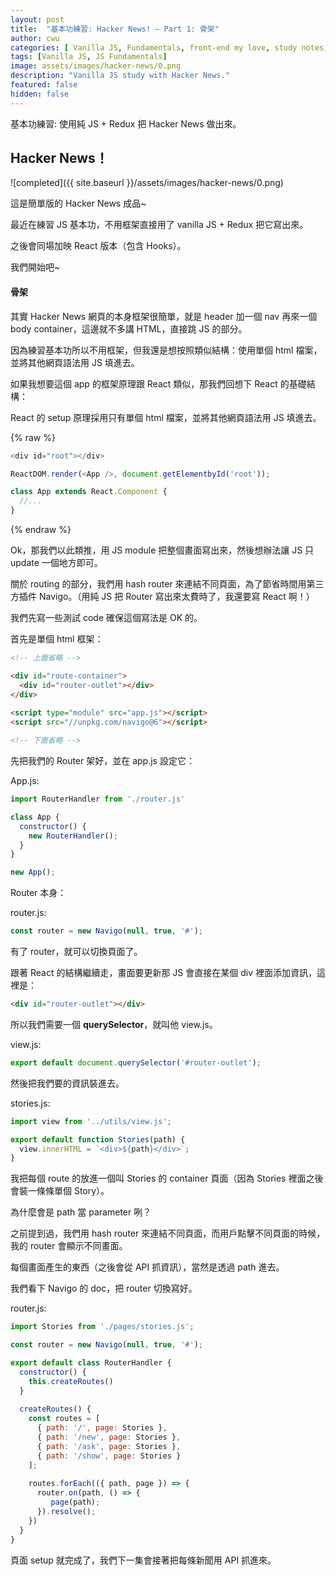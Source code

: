 ```yaml
---
layout: post
title:  "基本功練習: Hacker News! — Part 1: 骨架"
author: cwu
categories: [ Vanilla JS, Fundamentals, front-end my love, study notes, new framework! ]
tags: [Vanilla JS, JS Fundamentals]
image: assets/images/hacker-news/0.png
description: "Vanilla JS study with Hacker News."
featured: false
hidden: false
---
```


基本功練習: 使用純 JS + Redux 把 Hacker News 做出來。

## Hacker News！

![completed]({{ site.baseurl }}/assets/images/hacker-news/0.png)

這是簡單版的 Hacker News 成品~

最近在練習 JS 基本功，不用框架直接用了 vanilla JS  + Redux 把它寫出來。

之後會同場加映 React 版本（包含 Hooks）。

我們開始吧~



#### 骨架

其實 Hacker News 網頁的本身框架很簡單，就是 header 加一個 nav 再來一個 body container，這邊就不多講 HTML，直接跳 JS 的部分。

因為練習基本功所以不用框架，但我還是想按照類似結構：<span class="highlight-text">使用單個 html 檔案，並將其他網頁語法用 JS 填進去。</span>

如果我想要這個 app 的框架原理跟 React 類似，那我們回想下 React 的基礎結構：

React 的 setup 原理採用只有單個 html 檔案，並將其他網頁語法用 JS 填進去。

{% raw %}
```js
<div id="root"></div>

ReactDOM.render(<App />, document.getElementbyId('root'));

class App extends React.Component {
  //...
}
```
{% endraw %}

Ok，那我們以此類推，用 JS module 把整個畫面寫出來，然後想辦法讓 JS 只 update 一個地方即可。

關於 routing 的部分，我們用 hash router 來連結不同頁面，為了節省時間用第三方插件 Navigo。（用純 JS 把 Router 寫出來太費時了，我還要寫 React 啊！）

我們先寫一些測試 code 確保這個寫法是 OK 的。

首先是單個 html 框架：

```html
<!-- 上面省略 -->

<div id="route-container">
  <div id="router-outlet"></div>
</div>  
        
<script type="module" src="app.js"></script>
<script src="//unpkg.com/navigo@6"></script>

<!-- 下面省略 -->
```

先把我們的 Router 架好，並在 app.js 設定它：

App.js:

```js
import RouterHandler from './router.js'

class App {
  constructor() {
    new RouterHandler();
  }  
}

new App();
```


Router 本身：

router.js:

```js
const router = new Navigo(null, true, '#');
```

有了 router，就可以切換頁面了。

跟著 React 的結構繼續走，畫面要更新那 JS 會直接在某個 div 裡面添加資訊，這裡是： 

```html
<div id="router-outlet"></div> 
```

所以我們需要一個 **querySelector**，就叫他 view.js。

view.js:

```js
export default document.querySelector('#router-outlet');
```

然後把我們要的資訊裝進去。

stories.js:

```js
import view from '../utils/view.js';

export default function Stories(path) {
  view.innerHTML = `<div>${path}</div>`;  
}
```

我把每個 route 的放進一個叫 Stories 的 container 頁面（因為 Stories 裡面之後會裝一條條單個 Story）。

為什麼會是 path 當 parameter 咧？

之前提到過，我們用 hash router 來連結不同頁面，而用戶點擊不同頁面的時候，我的 router 會顯示不同畫面。

每個畫面產生的東西（之後會從 API 抓資訊），當然是透過 path 進去。

我們看下 Navigo 的 doc，把 router 切換寫好。

router.js:

```js
import Stories from './pages/stories.js';

const router = new Navigo(null, true, '#');

export default class RouterHandler {
  constructor() {
    this.createRoutes()  
  }  
  
  createRoutes() {
    const routes = [
      { path: '/', page: Stories },
      { path: '/new', page: Stories },
      { path: '/ask', page: Stories },
      { path: '/show', page: Stories }  
    ];
    
    routes.forEach(({ path, page }) => {
      router.on(path, () => {
         page(path); 
      }).resolve();
    })
  }
}
```

頁面 setup 就完成了，我們下一集會接著把每條新聞用 API 抓進來。

